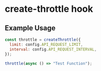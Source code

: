 # create-throttle hook

## Example Usage

```js
const throttle = createThrottle({
  limit: config.API_REQUEST_LIMIT,
  interval: config.API_REQUEST_INTERVAL,
});

throttle(async () => "Test Function");
```
